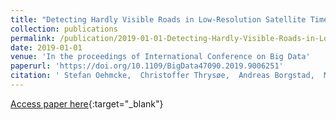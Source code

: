 ```yaml
---
title: "Detecting Hardly Visible Roads in Low-Resolution Satellite Time Series Data"
collection: publications
permalink: /publication/2019-01-01-Detecting-Hardly-Visible-Roads-in-Low-Resolution-Satellite-Time-Series-Data
date: 2019-01-01
venue: 'In the proceedings of International Conference on Big Data'
paperurl: 'https://doi.org/10.1109/BigData47090.2019.9006251'
citation: ' Stefan Oehmcke,  Christoffer Thrysøe,  Andreas Borgstad,  Marcos Salles,  Martin Brandt,  Fabian Gieseke, &quot;Detecting Hardly Visible Roads in Low-Resolution Satellite Time Series Data.&quot; In the proceedings of International Conference on Big Data, 2019.'
---
```

[Access paper here](https://doi.org/10.1109/BigData47090.2019.9006251){:target="_blank"}
